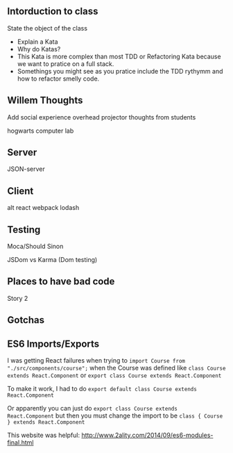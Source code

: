 Intorduction to class
---------------------
State the object of the class
- Explain a Kata
- Why do Katas?
- This Kata is more complex than most TDD or Refactoring Kata because we want to pratice on a full stack.
- Somethings you might see as you pratice include the TDD rythymm and how to refactor smelly code.

Willem Thoughts
---------------
Add social experience
overhead projector
thoughts from students

hogwarts computer lab

Server
------
JSON-server

Client
------
alt
react
webpack
lodash

Testing
-------
Moca/Should
Sinon

JSDom vs Karma (Dom testing)


Places to have bad code
-----------------------
Story 2




Gotchas
------------

## ES6 Imports/Exports

I was getting React failures when trying to
    `import Course from "./src/components/course";`
when the Course was defined like
    `class Course extends React.Component`
or
    `export class Course extends React.Component`

To make it work, I had to do
    `export default class Course extends React.Component`

Or apparently you can just do
    `export class Course extends React.Component`
but then you must change the import to be
    `class { Course } extends React.Component`

This website was helpful: http://www.2ality.com/2014/09/es6-modules-final.html
